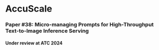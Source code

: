 # AccuScale
### Paper \#38: Micro-managing Prompts for High-Throughput Text-to-Image Inference Serving
#### Under review at ATC 2024
